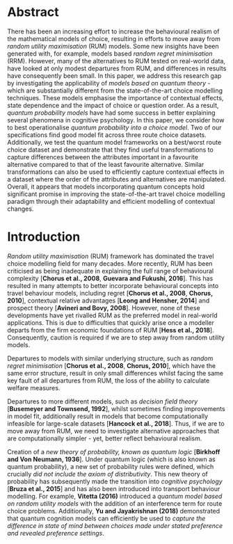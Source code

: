 # Abstract

There has been an increasing effort to increase the behavioural realism of the mathematical models of choice, resulting in efforts to move away from *random utility maximisation* (RUM) models.
Some new insights have been generated with, for example, models based *random regret minimisation* (RRM). 
However, many of the alternatives to RUM tested on real-world data, have looked at only modest departures from RUM, and differences in results have consequently been small.
In this paper, we address this research gap by investigating the applicability of *models based on quantum theory* - which are substantially different from the state-of-the-art choice modelling techniques. 
These models emphasise the importance of contextual effects, state dependence and the impact of choice or question order. 
As a result, *quantum probability models* have had some success in better explaining several phenomena in cognitive psychology. 
In this paper, we consider how to best operationalise *quantum probability into a choice model*. 
Two of our specifications find good model fit across three route choice datasets. 
Additionally, we test the quantum model frameworks on a best/worst route choice dataset and demonstrate that they find useful transformations to capture differences between the attributes important in a favourite alternative compared to that of the least favourite alternative. 
Similar transformations can also be used to efficiently capture contextual effects in a dataset where the order of the attributes and alternatives are manipulated. 
Overall, it appears that models incorporating quantum concepts hold significant promise in improving the state-of-the-art travel choice modelling paradigm through their adaptability and efficient modelling of contextual changes.

# Introduction

*Random utility maximisation* (RUM) framework has dominated the travel choice modelling field for many decades. 
More recently, RUM has been criticised as being inadequate in explaining the full range of behavioural complexity [**Chorus et al., 2008**, **Guevara and Fukushi, 2016**]. 
This has resulted in many attempts to better incorporate behavioural concepts into travel behaviour models, including regret [**Chorus et al., 2008**, **Chorus, 2010**], contextual relative advantages [**Leong and Hensher, 2014**] and prospect theory [**Avineri and Bovy, 2008**]. 
However, none of these developments have yet rivalled RUM as the preferred model in real-world applications. 
This is due to difficulties that quickly arise once a modeller departs from the firm economic foundations of RUM [**Hess et al., 2018**]. 
Consequently, caution is required if we are to step away from random utility models. 

Departures to models with similar underlying structure, such as *random regret minimisation* [**Chorus et al., 2008**, **Chorus, 2010**], which have the same error structure, result in only small differences whilst facing the same key fault of all departures from RUM, the loss of the ability to calculate welfare measures. 

Departures to more different models, such as *decision field theory* [**Busemeyer and Townsend, 1992**], whilst sometimes finding improvements in model fit, additionally result in models that become computationally infeasible for large-scale datasets [**Hancock et al., 2018**]. 
Thus, if we are to move away from RUM, we need to investigate alternative approaches that are computationally simpler - yet, better reflect behavioural realism.

Creation of a *new theory of probability, known as quantum logic* [**Birkhoff and Von Neumann, 1936**]. 
Under quantum logic (which is also known as quantum probability), a new set of probability rules were defined, which crucially *did not include the axiom of distributivity*. 
This new theory of probability has subsequently made the transition into *cognitive psychology* [**Bruza et al., 2015**] and has also been introduced into transport behaviour modelling. 
For example, **Vitetta (2016)** introduced a *quantum model based on random utility models* with the addition of an interference term for route choice problems. 
Additionally, **Yu and Jayakrishnan (2018)** demonstrated that quantum cognition models can efficiently be used to *capture the difference in state of mind between choices made under stated preference and revealed preference settings*.